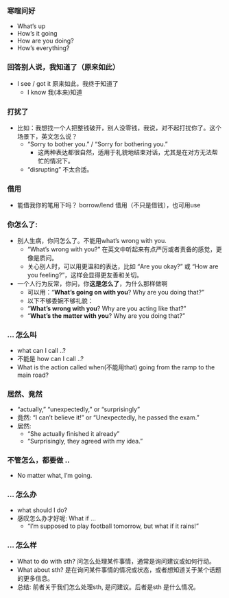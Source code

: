 ### 寒暄问好
- What’s up
- How’s it going
- How are you doing? 
- How’s everything?

### 回答别人说，我知道了（原来如此）
- I see / got it 原来如此，我终于知道了
  - I know 我(本来)知道

### 打扰了
- 比如：我想找一个人把整钱破开，别人没零钱，我说，对不起打扰你了。这个场景下，英文怎么说？
  - “Sorry to bother you.” / “Sorry for bothering you.”
    - 这两种表达都很自然，适用于礼貌地结束对话，尤其是在对方无法帮忙的情况下。
  - “disrupting” 不太合适。

### 借用
- 能借我你的笔用下吗？ borrow/lend 借用（不只是借钱），也可用use

### 你怎么了:
- 别人生病，你问怎么了。不能用what’s wrong with you. 
  - “What’s wrong with you?” 在英文中听起来有点严厉或者责备的感觉，更像是质问。
  - 关心别人时，可以用更温和的表达，比如 “Are you okay?” 或 “How are you feeling?”，这样会显得更友善和关切。
- 一个人行为反常，你问，你**这是怎么了**，为什么那样做啊
  - 可以用：“**What’s going on with you**? Why are you doing that?”
  - 以下不够委婉不够礼貌：
   - “**What’s wrong with you**? Why are you acting like that?”
   - “**What’s the matter with you**? Why are you doing that?”

### ... 怎么叫
 - what can I call ..? 
  - 不能是 how can I call ..?
- What is the action called when(不能用that) going from the ramp to the main road?

### 居然、竟然
-  “actually,” “unexpectedly,” or “surprisingly”
  - 竟然: “I can’t believe it!” or “Unexpectedly, he passed the exam.”
  - 居然: 
    - “She actually finished it already”
    - “Surprisingly, they agreed with my idea.”

### 不管怎么，都要做 ..
- No matter what, I’m going.

### ... 怎么办
-  what should I do?
- 感叹怎么办才好呢: What if …
  - “I’m supposed to play football tomorrow, but what if it rains!”

### ... 怎么样
- What to do with sth? 问怎么处理某件事情，通常是询问建议或如何行动。
- What about sth? 是在询问某件事情的情况或状态，或者想知道关于某个话题的更多信息。
- 总结: 前者关于我们怎么处理sth, 是问建议。后者是sth 是什么情况。
